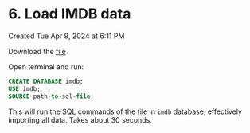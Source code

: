 # 6. Load IMDB data
Created Tue Apr 9, 2024 at 6:11 PM


Download the [file](https://drive.google.com/file/d/1VkbxhqhXtqxlNXUEhlc0Rzl8Rhudjm84/view?usp=sharing)

Open terminal and run:
```sql
CREATE DATABASE imdb;
USE imdb;
SOURCE path-to-sql-file;
```

This will run the SQL commands of the file in `imdb` database, effectively importing all data.
Takes about 30 seconds.